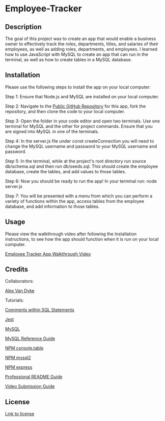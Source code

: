 # Employee-Tracker

## Description

The goal of this project was to create an app that would enable a business owner to effectively track the roles, departments, titles, and salaries of their employees, as well as adding roles, departments, and employees. I learned how to use JavaScript with MySQL to create an app that can run in the terminal, as well as how to create tables in a MySQL database.

## Installation

Please use the following steps to install the app on your local computer:

Step 1: Ensure that Node.js and MySQL are installed on your local computer.

Step 2: Navigate to the [Public GitHub Repository](https://github.com/AlexandertheGreat491/Employee-Tracker.git) for this app, fork the repository, and then clone the code to your local computer.

Step 3: Open the folder in your code editor and open two terminals. Use one terminal for MySQL and the other for project commands. Ensure that you are signed into MySQL in one of the terminals.

Step 4: In the server.js file under const createConnection you will need to change the MySQL username and password to your MySQL username and password.

Step 5: In the terminal, while at the project's root directory run source db/schema.sql and then run db/seeds.sql. This should create the employee database, create the tables, and add values to those tables.

Step 6: Now you should be ready to run the app! In your terminal run:
node server.js

Step 7: You will be presented with a menu from which you can perform a variety of functions within the app, access tables from the employee database, and add information to those tables.

## Usage

Please view the walkthrough video after following the Installation instructions, to see how the app should function when it is run on your local computer.

[Employee Tracker App Walkthrough Video](https://vimeo.com/730027503)


## Credits

Collaborators:

[Alex Van Dyke](https://github.com/AlexandertheGreat491)

Tutorials:

[Comments within SQL Statements](https://docs.oracle.com/cd/B13789_01/server.101/b10759/sql_elements006.htm#:~:text=You%20can%20include%20a%20comment%20in%20a%20statement%20in%20two,text%20can%20span%20multiple%20lines.)

[Jest](https://jestjs.io/docs/getting-started)

[MySQL](https://dev.mysql.com/doc/refman/8.0/en/rename-table.html)

[MySQL Reference Guide](https://coding-boot-camp.github.io/full-stack/mysql/mysql-reference-guide)

[NPM console.table](https://www.npmjs.com/package/console.table)

[NPM mysql2](https://www.npmjs.com/package/mysql2#installation)

[NPM express](https://www.npmjs.com/package/express)

[Professional README Guide](https://coding-boot-camp.github.io/full-stack/github/professional-readme-guide)

[Video Submission Guide](https://coding-boot-camp.github.io/full-stack/computer-literacy/video-submission-guide)

## License

[Link to license](./LICENSE)

